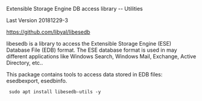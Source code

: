 Extensible Storage Engine DB access library -- Utilities

Last Version 20181229-3

https://github.com/libyal/libesedb

libesedb is a library to access the Extensible Storage Engine (ESE)
Database File (EDB) format. The ESE database format is used in may
different applications like Windows Search, Windows Mail, Exchange,
Active Directory, etc..

This package contains tools to access data stored in EDB files:
esedbexport, esedbinfo.

     sudo apt install libesedb-utils -y
